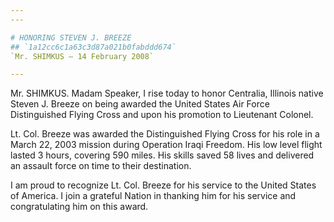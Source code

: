 ```yaml
---
---

# HONORING STEVEN J. BREEZE
## `1a12cc6c1a63c3d87a021b0fabddd674`
`Mr. SHIMKUS — 14 February 2008`

---
```



Mr. SHIMKUS. Madam Speaker, I rise today to honor Centralia, Illinois 
native Steven J. Breeze on being awarded the United States Air Force 
Distinguished Flying Cross and upon his promotion to Lieutenant 
Colonel.

Lt. Col. Breeze was awarded the Distinguished Flying Cross for his 
role in a March 22, 2003 mission during Operation Iraqi Freedom. His 
low level flight lasted 3 hours, covering 590 miles. His skills saved 
58 lives and delivered an assault force on time to their destination.

I am proud to recognize Lt. Col. Breeze for his service to the United 
States of America. I join a grateful Nation in thanking him for his 
service and congratulating him on this award.
